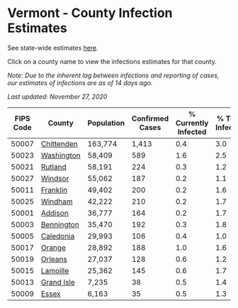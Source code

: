 # Vermont - County Infection Estimates

See state-wide estimates [here](/infections/us-vt).

Click on a county name to view the infections estimates for that county.

*Note: Due to the inherent lag between infections and reporting of cases, our estimates of infections are as of 14 days ago.*

*Last updated: November 27, 2020*

|   FIPS Code |                   County |   Population |   Confirmed Cases |   % Currently Infected |   % Total Infected |
|-------------|--------------------------|--------------|-------------------|------------------------|--------------------|
|       50007 | [Chittenden](chittenden) |      163,774 |             1,413 |                    0.4 |                3.0 |
|       50023 | [Washington](washington) |       58,409 |               589 |                    1.6 |                2.5 |
|       50021 |       [Rutland](rutland) |       58,191 |               224 |                    0.3 |                1.2 |
|       50027 |       [Windsor](windsor) |       55,062 |               187 |                    0.2 |                1.1 |
|       50011 |     [Franklin](franklin) |       49,402 |               200 |                    0.2 |                1.6 |
|       50025 |       [Windham](windham) |       42,222 |               210 |                    0.2 |                1.7 |
|       50001 |       [Addison](addison) |       36,777 |               164 |                    0.2 |                1.7 |
|       50003 | [Bennington](bennington) |       35,470 |               192 |                    0.3 |                1.8 |
|       50005 |   [Caledonia](caledonia) |       29,993 |               106 |                    0.4 |                1.0 |
|       50017 |         [Orange](orange) |       28,892 |               188 |                    1.0 |                1.6 |
|       50019 |       [Orleans](orleans) |       27,037 |               128 |                    0.6 |                1.2 |
|       50015 |     [Lamoille](lamoille) |       25,362 |               145 |                    0.6 |                1.7 |
|       50013 | [Grand Isle](grand-isle) |        7,235 |                38 |                    0.5 |                1.4 |
|       50009 |           [Essex](essex) |        6,163 |                35 |                    0.5 |                1.3 |